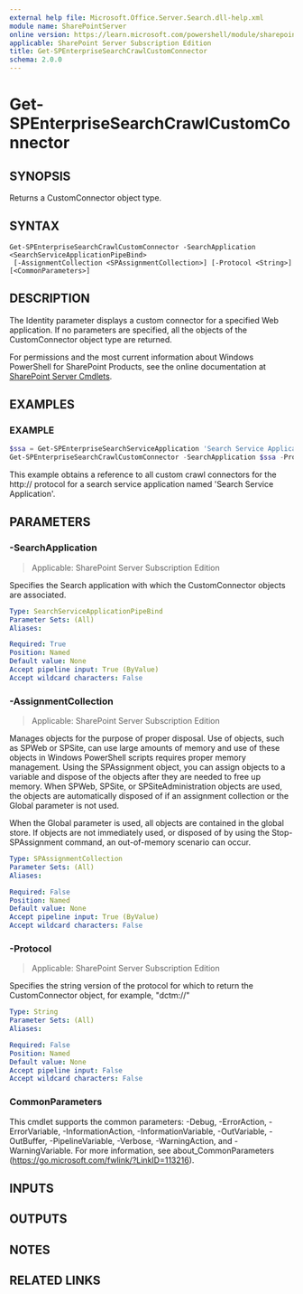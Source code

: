```yaml
---
external help file: Microsoft.Office.Server.Search.dll-help.xml
module name: SharePointServer
online version: https://learn.microsoft.com/powershell/module/sharepoint-server/get-spenterprisesearchcrawlcustomconnector
applicable: SharePoint Server Subscription Edition
title: Get-SPEnterpriseSearchCrawlCustomConnector
schema: 2.0.0
---
```


# Get-SPEnterpriseSearchCrawlCustomConnector

## SYNOPSIS
Returns a CustomConnector object type.

## SYNTAX

```
Get-SPEnterpriseSearchCrawlCustomConnector -SearchApplication <SearchServiceApplicationPipeBind>
 [-AssignmentCollection <SPAssignmentCollection>] [-Protocol <String>] [<CommonParameters>]
```

## DESCRIPTION
The Identity parameter displays a custom connector for a specified Web application.
If no parameters are specified, all the objects of the CustomConnector object type are returned.

For permissions and the most current information about Windows PowerShell for SharePoint Products, see the online documentation at [SharePoint Server Cmdlets](https://learn.microsoft.com/powershell/sharepoint/sharepoint-server/sharepoint-server-cmdlets).

## EXAMPLES

### EXAMPLE
```powershell
$ssa = Get-SPEnterpriseSearchServiceApplication 'Search Service Application'
Get-SPEnterpriseSearchCrawlCustomConnector -SearchApplication $ssa -Protocol 'http://'
```

This example obtains a reference to all custom crawl connectors for the http:// protocol for a search service application named 'Search Service Application'.

## PARAMETERS

### -SearchApplication

> Applicable: SharePoint Server Subscription Edition

Specifies the Search application with which the CustomConnector objects are associated.

```yaml
Type: SearchServiceApplicationPipeBind
Parameter Sets: (All)
Aliases:

Required: True
Position: Named
Default value: None
Accept pipeline input: True (ByValue)
Accept wildcard characters: False
```

### -AssignmentCollection

> Applicable: SharePoint Server Subscription Edition

Manages objects for the purpose of proper disposal. Use of objects, such as SPWeb or SPSite, can use large amounts of memory and use of these objects in Windows PowerShell scripts requires proper memory management. Using the SPAssignment object, you can assign objects to a variable and dispose of the objects after they are needed to free up memory. When SPWeb, SPSite, or SPSiteAdministration objects are used, the objects are automatically disposed of if an assignment collection or the Global parameter is not used.

When the Global parameter is used, all objects are contained in the global store. If objects are not immediately used, or disposed of by using the Stop-SPAssignment command, an out-of-memory scenario can occur.

```yaml
Type: SPAssignmentCollection
Parameter Sets: (All)
Aliases:

Required: False
Position: Named
Default value: None
Accept pipeline input: True (ByValue)
Accept wildcard characters: False
```

### -Protocol

> Applicable: SharePoint Server Subscription Edition

Specifies the string version of the protocol for which to return the CustomConnector object, for example, "dctm://"

```yaml
Type: String
Parameter Sets: (All)
Aliases:

Required: False
Position: Named
Default value: None
Accept pipeline input: False
Accept wildcard characters: False
```

### CommonParameters
This cmdlet supports the common parameters: -Debug, -ErrorAction, -ErrorVariable, -InformationAction, -InformationVariable, -OutVariable, -OutBuffer, -PipelineVariable, -Verbose, -WarningAction, and -WarningVariable. For more information, see about_CommonParameters (https://go.microsoft.com/fwlink/?LinkID=113216).

## INPUTS

## OUTPUTS

## NOTES

## RELATED LINKS

